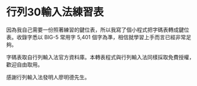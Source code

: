 # 行列30輸入法練習表

因為我自己需要一份照著練習的鍵位表，所以我寫了個小程式把字碼表轉成鍵位表。收錄字悉以 BIG-5 常用字 5,401 個字為準，相信就學習上手而言已經非常足夠。

字碼表取自行列輸入法官方資料庫。本轉表程式與行列輸入法同樣採取免費授權，歡迎自由取用。

感謝行列輸入法發明人廖明德先生。
